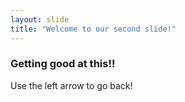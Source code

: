 ```yaml
---
layout: slide
title: "Welcome to our second slide!"
---
```

<h3>Getting good at this!!</h3>
Use the left arrow to go back!
